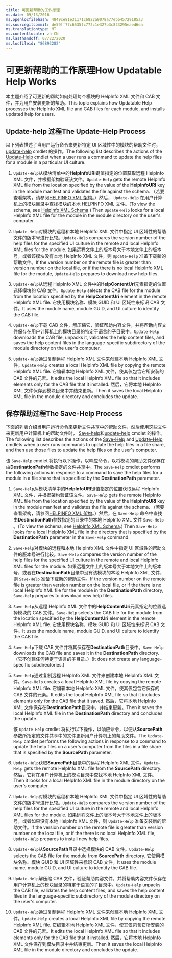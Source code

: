 ```yaml
---
title: 可更新帮助的工作原理
ms.date: 09/13/2016
ms.openlocfilehash: 4849ce81e31171c6822a9078a77ebb45729185a3
ms.sourcegitcommit: de59ff77c6535fc772c1e327b3c823295eaed6ea
ms.translationtype: MT
ms.contentlocale: zh-CN
ms.lasthandoff: 07/22/2020
ms.locfileid: "86893282"
---
```

# <a name="how-updatable-help-works"></a><span data-ttu-id="16d7c-102">可更新帮助的工作原理</span><span class="sxs-lookup"><span data-stu-id="16d7c-102">How Updatable Help Works</span></span>

<span data-ttu-id="16d7c-103">本主题介绍了可更新的帮助如何处理每个模块的 HelpInfo XML 文件和 CAB 文件，并为用户安装更新的帮助。</span><span class="sxs-lookup"><span data-stu-id="16d7c-103">This topic explains how Updatable Help processes the HelpInfo XML file and CAB files for each module, and installs updated help for users.</span></span>

## <a name="the-update-help-process"></a><span data-ttu-id="16d7c-104">Update-help 过程</span><span class="sxs-lookup"><span data-stu-id="16d7c-104">The Update-Help Process</span></span>

<span data-ttu-id="16d7c-105">以下列表描述了当用户运行命令来更新特定 UI 区域性中的模块的帮助文件时， [update-help](/powershell/module/Microsoft.PowerShell.Core/Update-Help) cmdlet 的操作。</span><span class="sxs-lookup"><span data-stu-id="16d7c-105">The following list describes the actions of the [Update-Help](/powershell/module/Microsoft.PowerShell.Core/Update-Help) cmdlet when a user runs a command to update the help files for a module in a particular UI culture.</span></span>

1. <span data-ttu-id="16d7c-106">`Update-Help`从模块清单中的**HelpInfoURI**键值指定的位置获取远程 HelpInfo XML 文件，并根据架构验证该文件。</span><span class="sxs-lookup"><span data-stu-id="16d7c-106">`Update-Help` gets the remote HelpInfo XML file from the location specified by the value of the **HelpInfoURI** key in the module manifest and validates the file against the schema.</span></span> <span data-ttu-id="16d7c-107">（若要查看架构，请参阅[HELPINFO XML 架构](./helpinfo-xml-schema.md)。）然后， `Update-Help` 在用户计算机上的模块目录中查找模块的本地 HELPINFO XML 文件。</span><span class="sxs-lookup"><span data-stu-id="16d7c-107">(To view the schema, see [HelpInfo XML Schema](./helpinfo-xml-schema.md).) Then `Update-Help` looks for a local HelpInfo XML file for the module in the module directory on the user's computer.</span></span>

1. <span data-ttu-id="16d7c-108">`Update-Help`对模块的远程和本地 HelpInfo XML 文件中指定 UI 区域性的帮助文件的版本号进行比较。</span><span class="sxs-lookup"><span data-stu-id="16d7c-108">`Update-Help` compares the version number of the help files for the specified UI culture in the remote and local HelpInfo XML files for the module.</span></span> <span data-ttu-id="16d7c-109">如果远程文件上的版本号大于本地文件上的版本号，或者该模块没有本地 HelpInfo XML 文件，则 `Update-Help` 准备下载新的帮助文件。</span><span class="sxs-lookup"><span data-stu-id="16d7c-109">If the version number on the remote file is greater than version number on the local file, or if the there is no local HelpInfo XML file for the module, `Update-Help` prepares to download new help files.</span></span>

1. <span data-ttu-id="16d7c-110">`Update-Help`从远程 HelpInfo XML 文件中的**HelpContentUri**元素指定的位置选择模块的 CAB 文件。</span><span class="sxs-lookup"><span data-stu-id="16d7c-110">`Update-Help` selects the CAB file for the module from the location specified by the **HelpContentUri** element in the remote HelpInfo XML file.</span></span> <span data-ttu-id="16d7c-111">它使用模块名称、模块 GUID 和 UI 区域性来标识 CAB 文件。</span><span class="sxs-lookup"><span data-stu-id="16d7c-111">It uses the module name, module GUID, and UI culture to identify the CAB file.</span></span>

1. <span data-ttu-id="16d7c-112">`Update-Help`下载 CAB 文件，解压缩它，验证帮助内容文件，并将帮助内容文件保存在用户计算机上的模块目录的特定于语言的子目录中。</span><span class="sxs-lookup"><span data-stu-id="16d7c-112">`Update-Help` downloads the CAB file, unpacks it, validates the help content files, and saves the help content files in the language-specific subdirectory of the module directory on the user's computer.</span></span>

1. <span data-ttu-id="16d7c-113">`Update-Help`通过复制远程 HelpInfo XML 文件来创建本地 HelpInfo XML 文件。</span><span class="sxs-lookup"><span data-stu-id="16d7c-113">`Update-Help` creates a local HelpInfo XML file by copying the remote HelpInfo XML file.</span></span> <span data-ttu-id="16d7c-114">它编辑本地 HelpInfo XML 文件，使其仅包含它所安装的 CAB 文件的元素。</span><span class="sxs-lookup"><span data-stu-id="16d7c-114">It edits the local HelpInfo XML file so that it includes elements only for the CAB file that it installed.</span></span>
   <span data-ttu-id="16d7c-115">然后，它将本地 HelpInfo XML 文件保存到模块目录中并结束更新。</span><span class="sxs-lookup"><span data-stu-id="16d7c-115">Then it saves the local HelpInfo XML file in the module directory and concludes the update.</span></span>

## <a name="the-save-help-process"></a><span data-ttu-id="16d7c-116">保存帮助过程</span><span class="sxs-lookup"><span data-stu-id="16d7c-116">The Save-Help Process</span></span>

<span data-ttu-id="16d7c-117">下面的列表介绍当用户运行命令来更新文件共享中的帮助文件，然后使用这些文件来更新用户计算机上的帮助文件时， [Save-help](/powershell/module/Microsoft.PowerShell.Core/Save-Help)和[update-help](/powershell/module/Microsoft.PowerShell.Core/Update-Help) cmdlet 的操作。</span><span class="sxs-lookup"><span data-stu-id="16d7c-117">The following list describes the actions of the [Save-Help](/powershell/module/Microsoft.PowerShell.Core/Save-Help) and [Update-Help](/powershell/module/Microsoft.PowerShell.Core/Update-Help) cmdlets when a user runs commands to update the help files in a file share, and then use those files to update the help files on the user's computer.</span></span>

<span data-ttu-id="16d7c-118">该 `Save-Help` cmdlet 将执行以下操作，以响应命令，以将模块的帮助文件保存在由**DestinationPath**参数指定的文件共享中。</span><span class="sxs-lookup"><span data-stu-id="16d7c-118">The `Save-Help` cmdlet performs the following actions in response to a command to save the help files for a module in a file share that is specified by the **DestinationPath** parameter.</span></span>

1. <span data-ttu-id="16d7c-119">`Save-Help`从模块清单中的**HelpInfoURI**键值指定的位置获取远程 HelpInfo XML 文件，并根据架构验证该文件。</span><span class="sxs-lookup"><span data-stu-id="16d7c-119">`Save-Help` gets the remote HelpInfo XML file from the location specified by the value of the **HelpInfoURI** key in the module manifest and validates the file against the schema.</span></span> <span data-ttu-id="16d7c-120">（若要查看架构，请参阅[HELPINFO XML 架构](./helpinfo-xml-schema.md)。）然后，在 `Save-Help` 命令中查找由**DestinationPath**参数指定的目录中的本地 HelpInfo XML 文件 `Save-Help` 。</span><span class="sxs-lookup"><span data-stu-id="16d7c-120">(To view the schema, see [HelpInfo XML Schema](./helpinfo-xml-schema.md).) Then `Save-Help` looks for a local HelpInfo XML file in the directory that is specified by the **DestinationPath** parameter in the `Save-Help` command.</span></span>

1. <span data-ttu-id="16d7c-121">`Save-Help`对模块的远程和本地 HelpInfo XML 文件中指定 UI 区域性的帮助文件的版本号进行比较。</span><span class="sxs-lookup"><span data-stu-id="16d7c-121">`Save-Help` compares the version number of the help files for the specified UI culture in the remote and local HelpInfo XML files for the module.</span></span> <span data-ttu-id="16d7c-122">如果远程文件上的版本号大于本地文件上的版本号，或者在**DestinationPath**目录中没有该模块的本地 HelpInfo XML 文件，则 `Save-Help` 准备下载新的帮助文件。</span><span class="sxs-lookup"><span data-stu-id="16d7c-122">If the version number on the remote file is greater than version number on the local file, or if the there is no local HelpInfo XML file for the module in the **DestinationPath** directory, `Save-Help` prepares to download new help files.</span></span>

1. <span data-ttu-id="16d7c-123">`Save-Help`从远程 HelpInfo XML 文件中的**HelpContentUri**元素指定的位置选择模块的 CAB 文件。</span><span class="sxs-lookup"><span data-stu-id="16d7c-123">`Save-Help` selects the CAB file for the module from the location specified by the **HelpContentUri** element in the remote HelpInfo XML file.</span></span> <span data-ttu-id="16d7c-124">它使用模块名称、模块 GUID 和 UI 区域性来标识 CAB 文件。</span><span class="sxs-lookup"><span data-stu-id="16d7c-124">It uses the module name, module GUID, and UI culture to identify the CAB file.</span></span>

1. <span data-ttu-id="16d7c-125">`Save-Help`下载 CAB 文件并将其保存在**DestinationPath**目录中。</span><span class="sxs-lookup"><span data-stu-id="16d7c-125">`Save-Help` downloads the CAB file and saves it in the **DestinationPath** directory.</span></span> <span data-ttu-id="16d7c-126">（它不创建任何特定于语言的子目录。）</span><span class="sxs-lookup"><span data-stu-id="16d7c-126">(It does not create any language-specific subdirectories.)</span></span>

1. <span data-ttu-id="16d7c-127">`Save-Help`通过复制远程 HelpInfo XML 文件来创建本地 HelpInfo XML 文件。</span><span class="sxs-lookup"><span data-stu-id="16d7c-127">`Save-Help` creates a local HelpInfo XML file by copying the remote HelpInfo XML file.</span></span> <span data-ttu-id="16d7c-128">它编辑本地 HelpInfo XML 文件，使其仅包含它保存的 CAB 文件的元素。</span><span class="sxs-lookup"><span data-stu-id="16d7c-128">It edits the local HelpInfo XML file so that it includes elements only for the CAB file that it saved.</span></span>
   <span data-ttu-id="16d7c-129">然后，它将本地 HelpInfo XML 文件保存在**DestinationPath**目录中，并结束更新。</span><span class="sxs-lookup"><span data-stu-id="16d7c-129">Then it saves the local HelpInfo XML file in the **DestinationPath** directory and concludes the update.</span></span>

   <span data-ttu-id="16d7c-130">该 `Update-Help` cmdlet 将执行以下操作，以响应命令，以便从**SourcePath**参数所指定的文件共享中的文件更新用户计算机上的帮助文件。</span><span class="sxs-lookup"><span data-stu-id="16d7c-130">The `Update-Help` cmdlet performs the following actions in response to a command to update the help files on a user's computer from the files in a file share that is specified by the **SourcePath** parameter.</span></span>

1. <span data-ttu-id="16d7c-131">`Update-Help`获取**SourcePath**目录中的远程 HelpInfo XML 文件。</span><span class="sxs-lookup"><span data-stu-id="16d7c-131">`Update-Help` gets the remote HelpInfo XML file from the **SourcePath** directory.</span></span> <span data-ttu-id="16d7c-132">然后，它将在用户计算机上的模块目录中查找本地 HelpInfo XML 文件。</span><span class="sxs-lookup"><span data-stu-id="16d7c-132">Then it looks for a local HelpInfo XML file in the module directory on the user's computer.</span></span>

1. <span data-ttu-id="16d7c-133">`Update-Help`对模块的远程和本地 HelpInfo XML 文件中指定 UI 区域性的帮助文件的版本号进行比较。</span><span class="sxs-lookup"><span data-stu-id="16d7c-133">`Update-Help` compares the version number of the help files for the specified UI culture in the remote and local HelpInfo XML files for the module.</span></span> <span data-ttu-id="16d7c-134">如果远程文件上的版本号大于本地文件上的版本号，或者如果没有本地 HelpInfo XML 文件，则 `Update-Help` 准备安装新的帮助文件。</span><span class="sxs-lookup"><span data-stu-id="16d7c-134">If the version number on the remote file is greater than version number on the local file, or if the there is no local HelpInfo XML file, `Update-Help` prepares to install new help files.</span></span>

1. <span data-ttu-id="16d7c-135">`Update-Help`从**SourcePath**目录中选择模块的 CAB 文件。</span><span class="sxs-lookup"><span data-stu-id="16d7c-135">`Update-Help` selects the CAB file for the module from **SourcePath** directory.</span></span> <span data-ttu-id="16d7c-136">它使用模块名称、模块 GUID 和 UI 区域性来标识 CAB 文件。</span><span class="sxs-lookup"><span data-stu-id="16d7c-136">It uses the module name, module GUID, and UI culture to identify the CAB file.</span></span>

1. <span data-ttu-id="16d7c-137">`Update-Help`解压缩 CAB 文件，验证帮助内容文件，并将帮助内容文件保存在用户计算机上的模块目录的特定于语言的子目录中。</span><span class="sxs-lookup"><span data-stu-id="16d7c-137">`Update-Help` unpacks the CAB file, validates the help content files, and saves the help content files in the language-specific subdirectory of the module directory on the user's computer.</span></span>

1. <span data-ttu-id="16d7c-138">`Update-Help`通过复制远程 HelpInfo XML 文件来创建本地 HelpInfo XML 文件。</span><span class="sxs-lookup"><span data-stu-id="16d7c-138">`Update-Help` creates a local HelpInfo XML file by copying the remote HelpInfo XML file.</span></span> <span data-ttu-id="16d7c-139">它编辑本地 HelpInfo XML 文件，使其仅包含它所安装的 CAB 文件的元素。</span><span class="sxs-lookup"><span data-stu-id="16d7c-139">It edits the local HelpInfo XML file so that it includes elements only for the CAB file that it installed.</span></span>
   <span data-ttu-id="16d7c-140">然后，它将本地 HelpInfo XML 文件保存到模块目录中并结束更新。</span><span class="sxs-lookup"><span data-stu-id="16d7c-140">Then it saves the local HelpInfo XML file in the module directory and concludes the update.</span></span>
